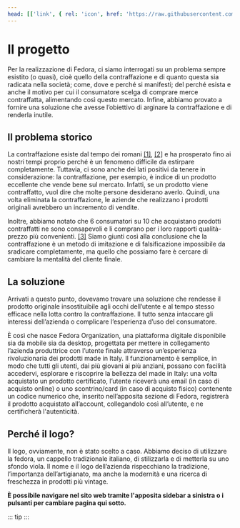 ```yaml
---
head: [['link', { rel: 'icon', href: 'https://raw.githubusercontent.com/FedoraOrg/Fedora/main/resources/favicon.ico' }]]
---
```


# Il progetto
Per la realizzazione di Fedora, ci siamo interrogati su un problema sempre esistito (o quasi), cioè quello della contraffazione e di quanto questa sia radicata nella società;
come, dove e perché si manifesti; del perché esista e anche il motivo per cui il consumatore scelga di comprare merce contraffatta, alimentando così questo mercato.
Infine, abbiamo provato a fornire una soluzione che avesse l’obiettivo di arginare la contraffazione e di renderla inutile.

## Il problema storico
La contraffazione esiste dal tempo dei romani <a href="https://www.collinedizenone.com/gli-antichi-romani-combattevano-la-contraffazione/">[1]</a>, <a href="https://www.collinedizenone.com/la-contraffazione-dellolio-nellantichita/">[2]</a> e ha prosperato fino ai nostri tempi proprio perché è un fenomeno difficile da estirpare completamente.
Tuttavia, ci sono anche dei lati positivi da tenere in considerazione: la contraffazione, per esempio, è indice di un prodotto eccellente che vende bene sul mercato.
Infatti, se un prodotto viene contraffatto, vuol dire che molte persone desiderano averlo. Quindi, una volta eliminata la contraffazione, le aziende che realizzano i prodotti originali avrebbero un incremento di vendite.  

Inoltre, abbiamo notato che 6 consumatori su 10 che acquistano prodotti contraffatti ne sono consapevoli e li comprano per i loro rapporti qualità-prezzo più convenienti. <a href="https://www.ilsole24ore.com/art/la-contraffazione-made-italy-e-business-globale-32-miliardi-ADstI1UB">[3]</a>
Siamo giunti così alla conclusione che la contraffazione è un metodo di imitazione e di falsificazione impossibile da sradicare completamente, ma quello che possiamo fare è cercare di cambiare la mentalità del cliente finale.

## La soluzione
Arrivati a questo punto, dovevamo trovare una soluzione che rendesse il prodotto originale insostituibile agli occhi dell’utente e al tempo stesso efficace nella lotta contro la contraffazione.
Il tutto senza intaccare gli interessi dell’azienda o complicare l’esperienza d’uso del consumatore. 

È così che nasce Fedora Organization, una piattaforma digitale disponibile sia da mobile sia da desktop, progettata per mettere in collegamento l’azienda produttrice con l’utente finale attraverso un’esperienza rivoluzionaria dei prodotti made in Italy.
Il funzionamento è semplice, in modo che tutti gli utenti, dai più giovani ai più anziani, possano con facilità accedervi, esplorare e riscoprire la bellezza del made in Italy:
una volta acquistato un prodotto certificato, l’utente riceverà una email (in caso di acquisto online) o uno scontrino/card (in caso di acquisto fisico) contenente un codice numerico che,
inserito nell’apposita sezione di Fedora, registrerà il prodotto acquistato all’account, collegandolo così all’utente, e ne certificherà l'autenticità.

## Perché il logo?
Il logo, ovviamente, non è stato scelto a caso. Abbiamo deciso di utilizzare la fedora, un cappello tradizionale italiano, di stilizzarla e di metterla su uno sfondo viola.
Il nome e il logo dell’azienda rispecchiano la tradizione, l’importanza dell’artigianato, ma anche la modernità e una ricerca di freschezza in prodotti più vintage.

**È possibile navigare nel sito web tramite l'apposita sidebar a sinistra o i pulsanti per cambiare pagina qui sotto.**

::: tip <CustomFooter/>
:::
